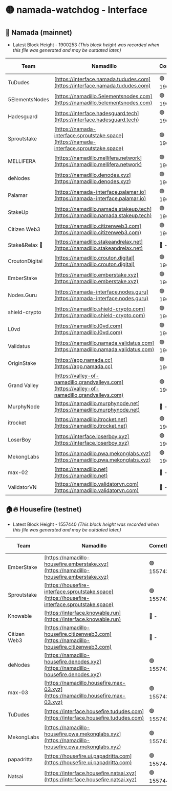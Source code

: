 # 🟡 namada-watchdog - Interface

## 🚀 Namada (mainnet)
- Latest Block Height - 1900253 *(This block height was recorded when this file was generated and may be outdated later.)*

| Team | Namadillo | CometBFT | Indexer | MASP Indexer |
|-|-|-|-|-|
| TuDudes | [https://interface.namada.tududes.com](https://interface.namada.tududes.com) | 🟢 1900228 | 🔴 1889999 | 🟢 1900228 |
| 5ElementsNodes | [https://namadillo.5elementsnodes.com](https://namadillo.5elementsnodes.com) | 🟢 1900228 | 🔴 1889999 | 🟢 1900228 |
| Hadesguard | [https://interface.hadesguard.tech](https://interface.hadesguard.tech) | 🟢 1900229 | 🔴 1889999 | 🟢 1900228 |
| Sproutstake | [https://namada-interface.sproutstake.space](https://namada-interface.sproutstake.space) | 🟢 1900229 | 🔴 1889999 | 🟢 1900229 |
| MELLIFERA | [https://namadillo.mellifera.network](https://namadillo.mellifera.network) | 🟢 1900230 | 🔴 1889999 | 🟢 1900230 |
| deNodes | [https://namadillo.denodes.xyz](https://namadillo.denodes.xyz) | 🟢 1900231 | 🔴 1889999 | 🟢 1900230 |
| Palamar | [https://namada-interface.palamar.io](https://namada-interface.palamar.io) | 🟢 1900231 | 🔴 1889999 | 🔴 1752664 |
| StakeUp | [https://namadillo.namada.stakeup.tech](https://namadillo.namada.stakeup.tech) | 🟢 1900232 | 🔴 1889999 | 🟢 1900231 |
| Citizen Web3 | [https://namadillo.citizenweb3.com](https://namadillo.citizenweb3.com) | 🟢 1900232 | 🔴 - | 🔴 - |
| Stake&Relax 🦥 | [https://namadillo.stakeandrelax.net](https://namadillo.stakeandrelax.net) | 🔴 - | 🔴 - | 🔴 - |
| CroutonDigital | [https://namadillo.crouton.digital](https://namadillo.crouton.digital) | 🟢 1900242 | 🔴 - | 🟢 1900243 |
| EmberStake | [https://namadillo.emberstake.xyz](https://namadillo.emberstake.xyz) | 🟢 1900243 | 🔴 1889999 | 🟢 1900243 |
| Nodes.Guru | [https://namada-interface.nodes.guru](https://namada-interface.nodes.guru) | 🟢 1900244 | 🔴 1889999 | 🟢 1900244 |
| shield-crypto | [https://namadillo.shield-crypto.com](https://namadillo.shield-crypto.com) | 🟢 1900244 | 🔴 1889999 | 🟢 1900244 |
| L0vd | [https://namadillo.l0vd.com](https://namadillo.l0vd.com) | 🟢 1900245 | 🔴 1889999 | 🟢 1900244 |
| Validatus | [https://namadillo.namada.validatus.com](https://namadillo.namada.validatus.com) | 🟢 1900245 | 🔴 1889999 | 🔴 886839 |
| OriginStake | [https://app.namada.cc](https://app.namada.cc) | 🟢 1900246 | 🔴 1889999 | 🟢 1900245 |
| Grand Valley | [https://valley-of-namadillo.grandvalleys.com](https://valley-of-namadillo.grandvalleys.com) | 🟢 1900246 | 🔴 1889999 | 🟢 1900246 |
| MurphyNode | [https://namadillo.murphynode.net](https://namadillo.murphynode.net) | 🔴 - | 🔴 - | 🔴 - |
| itrocket | [https://namadillo.itrocket.net](https://namadillo.itrocket.net) | 🟢 1900252 | 🔴 1889999 | 🟢 1900252 |
| LoserBoy | [https://interface.loserboy.xyz](https://interface.loserboy.xyz) | 🟢 1900252 | 🔴 1889999 | 🟢 1900251 |
| MekongLabs | [https://namadillo.pwa.mekonglabs.xyz](https://namadillo.pwa.mekonglabs.xyz) | 🟢 1900253 | 🔴 1889999 | 🟢 1900253 |
| max-02 | [https://namadillo.net](https://namadillo.net) | 🔴 - | 🔴 - | 🔴 - |
| ValidatorVN | [https://namadillo.validatorvn.com](https://namadillo.validatorvn.com) | 🔴 - | 🔴 - | 🔴 - |

## 🏠🔥 Housefire (testnet)
- Latest Block Height - 1557440 *(This block height was recorded when this file was generated and may be outdated later.)*

| Team | Namadillo | CometBFT | Indexer | MASP Indexer |
|-|-|-|-|-|
| EmberStake | [https://namadillo-housefire.emberstake.xyz](https://namadillo-housefire.emberstake.xyz) | 🟢 1557434 | 🔴 1554157 | 🟢 1557434 |
| Sproutstake | [https://housefire-interface.sproutstake.space](https://housefire-interface.sproutstake.space) | 🟢 1557435 | 🟢 1557435 | 🟢 1557435 |
| Knowable | [https://interface.knowable.run](https://interface.knowable.run) | 🔴 - | 🔴 - | 🔴 - |
| Citizen Web3 | [https://namadillo-housefire.citizenweb3.com](https://namadillo-housefire.citizenweb3.com) | 🔴 - | 🔴 - | 🔴 - |
| deNodes | [https://namadillo-housefire.denodes.xyz](https://namadillo-housefire.denodes.xyz) | 🟢 1557438 | 🟢 1557438 | 🟢 1557438 |
| max-03 | [https://namadillo.housefire.max-03.xyz](https://namadillo.housefire.max-03.xyz) | 🟢 1557439 | 🟢 1557439 | 🟢 1557439 |
| TuDudes | [https://interface.housefire.tududes.com](https://interface.housefire.tududes.com) | 🟢 1557439 | 🟢 1557439 | 🟢 1557439 |
| MekongLabs | [https://namadillo-housefire.pwa.mekonglabs.xyz](https://namadillo-housefire.pwa.mekonglabs.xyz) | 🟢 1557439 | 🔴 1554157 | 🟢 1557439 |
| papadritta | [https://housefire.ui.papadritta.com](https://housefire.ui.papadritta.com) | 🟢 1557440 | 🟢 1557440 | 🟢 1557440 |
| Natsai | [https://interface.housefire.natsai.xyz](https://interface.housefire.natsai.xyz) | 🟢 1557440 | 🟢 1557440 | 🟢 1557440 |

